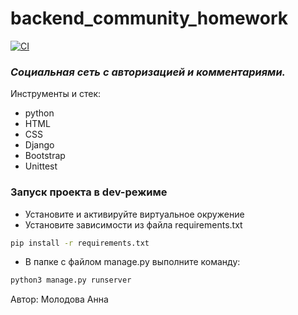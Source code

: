 # backend_community_homework

[![CI](https://github.com/yandex-praktikum/hw03_forms/actions/workflows/python-app.yml/badge.svg?branch=master)](https://github.com/yandex-praktikum/hw03_forms/actions/workflows/python-app.yml)

### _Cоциальная сеть с авторизацией и комментариями._

Инструменты и стек:
- python
- HTML
- CSS
- Django
- Bootstrap
- Unittest

### Запуск проекта в dev-режиме
- Установите и активируйте виртуальное окружение
- Установите зависимости из файла requirements.txt
```sh
pip install -r requirements.txt
```
- В папке с файлом manage.py выполните команду:
```sh
python3 manage.py runserver
```
Автор: Молодова Анна
